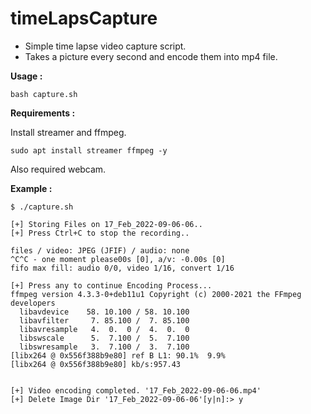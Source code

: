 # timeLapsCapture  

* Simple time lapse video capture script.   
* Takes a picture every second and encode them into mp4 file.  

__Usage :__    

```   
bash capture.sh 
```  

__Requirements :__  

Install streamer and ffmpeg. 

```  
sudo apt install streamer ffmpeg -y
```  

Also required webcam. 

__Example :__    

```  
$ ./capture.sh

[+] Storing Files on 17_Feb_2022-09-06-06..
[+] Press Ctrl+C to stop the recording..

files / video: JPEG (JFIF) / audio: none
^C^C - one moment please00s [0], a/v: -0.00s [0]
fifo max fill: audio 0/0, video 1/16, convert 1/16

[+] Press any to continue Encoding Process...
ffmpeg version 4.3.3-0+deb11u1 Copyright (c) 2000-2021 the FFmpeg developers
  libavdevice    58. 10.100 / 58. 10.100
  libavfilter     7. 85.100 /  7. 85.100
  libavresample   4.  0.  0 /  4.  0.  0
  libswscale      5.  7.100 /  5.  7.100
  libswresample   3.  7.100 /  3.  7.100
[libx264 @ 0x556f388b9e80] ref B L1: 90.1%  9.9%
[libx264 @ 0x556f388b9e80] kb/s:957.43


[+] Video encoding completed. '17_Feb_2022-09-06-06.mp4'
[+] Delete Image Dir '17_Feb_2022-09-06-06'[y|n]:> y
```  
